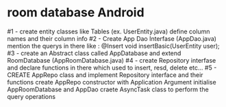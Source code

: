 # room database Android

#1 - create entity classes like Tables (ex. UserEntity.java) 
     define column names and their column info
#2 - Create App Dao Interfase (AppDao.java)
      mention the querys in there like :
      @Insert
      void insertBasic(UserEntity user);
#3 -  create an Abstract class called AppDatabase and extend RoomDatabase (AppRoomDatabase.java)
#4 -  create Repository interfase and declare functions in there which used to insert, resd, delete etc...
#5 -  CREATE AppRepo class and implement Repository interface and their functions
      create AppRepo constructor with Application Argument
       initialise AppRoomDatabase and AppDao 
       craete AsyncTask class to perform the query operations

  
